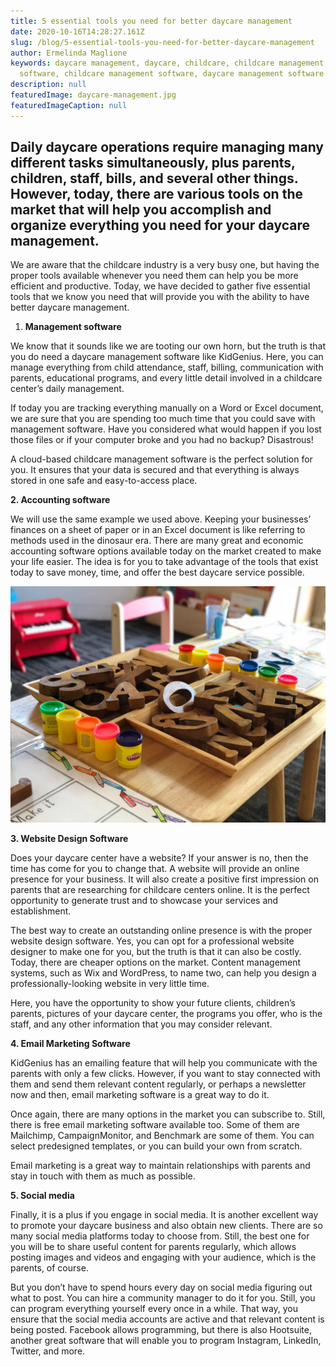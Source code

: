 ```yaml
---
title: 5 essential tools you need for better daycare management
date: 2020-10-16T14:28:27.161Z
slug: /blog/5-essential-tools-you-need-for-better-daycare-management
author: Ermelinda Maglione
keywords: daycare management, daycare, childcare, childcare management, daycare
  software, childcare management software, daycare management software
description: null
featuredImage: daycare-management.jpg
featuredImageCaption: null
---
```

## Daily daycare operations require managing many different tasks simultaneously, plus parents, children, staff, bills, and several other things. However, today, there are various tools on the market that will help you accomplish and organize everything you need for your daycare management.

We are aware that the childcare industry is a very busy one, but having the proper tools available whenever you need them can help you be more efficient and productive. Today, we have decided to gather five essential tools that we know you need that will provide you with the ability to have better daycare management.

1. **Management software**

We know that it sounds like we are tooting our own horn, but the truth is that you do need a daycare management software like KidGenius. Here, you can manage everything from child attendance, staff, billing, communication with parents, educational programs, and every little detail involved in a childcare center’s daily management.

If today you are tracking everything manually on a Word or Excel document, we are sure that you are spending too much time that you could save with management software. Have you considered what would happen if you lost those files or if your computer broke and you had no backup? Disastrous!

A cloud-based childcare management software is the perfect solution for you. It ensures that your data is secured and that everything is always stored in one safe and easy-to-access place.

**2. Accounting software**

We will use the same example we used above. Keeping your businesses’ finances on a sheet of paper or in an Excel document is like referring to methods used in the dinosaur era. There are many great and economic accounting software options available today on the market created to make your life easier. The idea is for you to take advantage of the tools that exist today to save money, time, and offer the best daycare service possible.

![daycare](daycare.jpg "daycare")

**3. Website Design Software**

Does your daycare center have a website? If your answer is no, then the time has come for you to change that. A website will provide an online presence for your business. It will also create a positive first impression on parents that are researching for childcare centers online. It is the perfect opportunity to generate trust and to showcase your services and establishment.

The best way to create an outstanding online presence is with the proper website design software. Yes, you can opt for a professional website designer to make one for you, but the truth is that it can also be costly. Today, there are cheaper options on the market. Content management systems, such as Wix and WordPress, to name two, can help you design a professionally-looking website in very little time.

Here, you have the opportunity to show your future clients, children’s parents, pictures of your daycare center, the programs you offer, who is the staff, and any other information that you may consider relevant.

**4. Email Marketing Software**

KidGenius has an emailing feature that will help you communicate with the parents with only a few clicks. However, if you want to stay connected with them and send them relevant content regularly, or perhaps a newsletter now and then, email marketing software is a great way to do it.

Once again, there are many options in the market you can subscribe to. Still, there is free email marketing software available too. Some of them are Mailchimp, CampaignMonitor, and Benchmark are some of them. You can select predesigned templates, or you can build your own from scratch.

Email marketing is a great way to maintain relationships with parents and stay in touch with them as much as possible.

**5. Social media**

Finally, it is a plus if you engage in social media. It is another excellent way to promote your daycare business and also obtain new clients. There are so many social media platforms today to choose from. Still, the best one for you will be to share useful content for parents regularly, which allows posting images and videos and engaging with your audience, which is the parents, of course.

But you don’t have to spend hours every day on social media figuring out what to post. You can hire a community manager to do it for you. Still, you can program everything yourself every once in a while. That way, you ensure that the social media accounts are active and that relevant content is being posted. Facebook allows programming, but there is also Hootsuite, another great software that will enable you to program Instagram, LinkedIn, Twitter, and more.